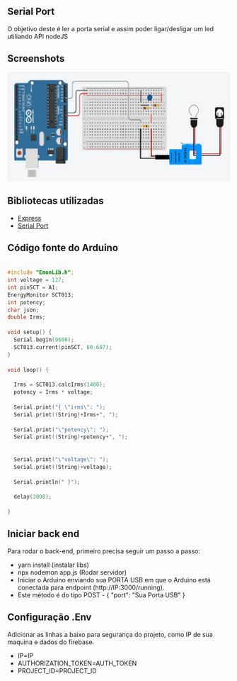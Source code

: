 ## Serial Port
O objetivo deste  é ler a porta serial e assim poder ligar/desligar um led utiliando API nodeJS 

## Screenshots
![Serial Port](../screenshots/circuito.jpg "Circuito")

## Bibliotecas utilizadas

- [Express](https://expressjs.com/pt-br/) 
- [Serial Port](https://serialport.io/docs/guide-usage/)

## Código fonte do Arduino

```c

#include "EmonLib.h";
int voltage = 127;
int pinSCT = A1;
EnergyMonitor SCT013;
int potency;
char json;
double Irms;

void setup() {
  Serial.begin(9600);
  SCT013.current(pinSCT, 60.607);
}

void loop() {

  Irms = SCT013.calcIrms(1480);  
  potency = Irms * voltage; 

  Serial.print("{ \"irms\": ");
  Serial.print((String)+Irms+", ");

  Serial.print("\"potency\": ");
  Serial.print((String)+potency+", ");

  
  Serial.print("\"voltage\": ");
  Serial.print((String)+voltage);
  
  Serial.println(" }");
 
  delay(3000);
  
}
```
## Iniciar back end
Para rodar o back-end, primeiro precisa seguir um passo a passo:
  - yarn install (instalar libs)
  - npx nodemon app.js (Rodar servidor)
  - Iniciar o Arduino enviando sua PORTA USB em que o Arduino está conectada para endpoint (http://IP:3000/running).
  - Este método é do tipo POST -   { "port": "Sua Porta USB" }
  
## Configuração .Env
Adicionar as linhas a baixo para segurança do projeto, como IP de sua maquina e dados do firebase.

- IP=IP
- AUTHORIZATION_TOKEN=AUTH_TOKEN
- PROJECT_ID=PROJECT_ID


